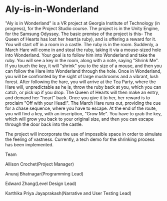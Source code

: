 # Aly-is-in-Wonderland
"Aly is in Wonderland" is a VR project at Georgia Institute of Technology (in progress), for the Project Studio course. The project is in the Unity Engine, for the Samsung Odyssey. The basic premise of the project is this- The Queen of Hearts has lost her heart(a ruby), and is offering a reward for it. 
You will start off in a room in a castle. The ruby is in the room. Suddenly, a March Hare will come in and steal the ruby, taking it via a mouse-sized hole into Wonderland. Your goal is to follow him into Wonderland and take the ruby. 
You will see a key in the room, along with a note, saying "Shrink Me". If you touch the key, it will "shrink" you to the size of a mouse, and then you can follow the Hare into Wonderland through the hole. Once in Wonderland, you will be confronted by the sight of large mushrooms and a vibrant, lush forest.
After following the hare, you will arrive at the Tea Party, where the Hare will, unpredictable as he is, throw the ruby back at you, which you can catch, or pick up if you drop. The Queen of Hearts will then make an entry, and demand her "heart" back. Once you give it to her, her reward is to proclaim "Off with your Head!". The March Hare runs out, providing the cue for a chase sequence, where you have to escape. At the end of the route, you will find a key, with an inscription, "Grow Me". You have to grab the key, which will grow you back to your original size, and then you can escape through the door back into the castle.

The project will incorporate the use of impossible space in order to simulate the feeling of vastness. 
Currently, a tech demo for the shrinking process has been implemented.


Team

Allison Crochet(Project Manager)

Anuraj Bhatnagar(Programming Lead)

Edward Zhang(Level Design Lead)

Karthika Priya Jayaprakash(Narrative and User Testing Lead)

